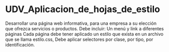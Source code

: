 # UDV_Aplicacion_de_hojas_de_estilo
Desarrollar una página web informativa, para una empresa a su elección que ofrezca servicios o productos.  Debe incluir:      Un menú y link a diferentes páginas     Cada página debe tener aplicado un estilo que exista en un archivo que se llama estilo.css,     Debe aplicar selectores por clase, por tipo, por identificación.
